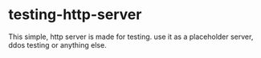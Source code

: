 # testing-http-server
This simple, http server is made for testing. use it as a placeholder server, ddos testing or anything else.